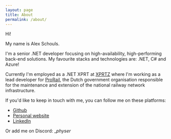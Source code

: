 ```yaml
---
layout: page
title: About
permalink: /about/
---
```


Hi!

My name is Alex Schouls.

I'm a senior .NET developer focusing on high-availability, high-performing back-end solutions. My favourite stacks and technologies are: .NET, C# and Azure!

Currently I'm employed as a .NET XPRT at [XPRTZ](https://www.xprtz.net/) where I'm working as a lead developer for [ProRail](https://www.prorail.nl/), the Dutch government organisation responsible for the maintenance and extension of the national railway network infrastructure.

If you'd like to keep in touch with me, you can follow me on these platforms:
* [Github](https://github.com/Physer)
* [Personal website](https://alexschouls.com)
* [LinkedIn](https://www.linkedin.com/in/alex-schouls/)

Or add me on Discord: __physer_